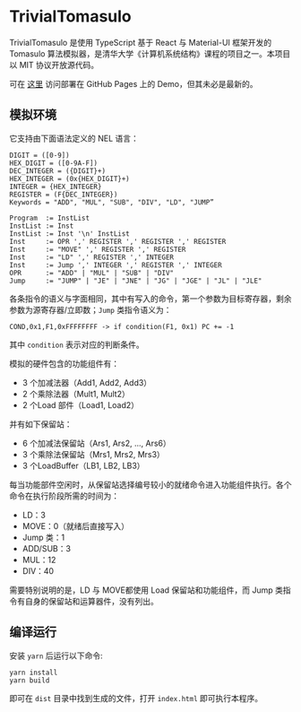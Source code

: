 # TrivialTomasulo

TrivialTomasulo 是使用 TypeScript 基于 React 与 Material-UI 框架开发的 Tomasulo 算法模拟器，是清华大学《计算机系统结构》课程的项目之一。本项目以 MIT 协议开放源代码。

可在 [这里](https://tomasulo.harrychen.xyz) 访问部署在 GitHub Pages 上的 Demo，但其未必是最新的。

## 模拟环境

它支持由下面语法定义的 NEL 语言：

```
DIGIT = ([0-9])
HEX_DIGIT = ([0-9A-F])
DEC_INTEGER = ({DIGIT}+)
HEX_INTEGER = (0x{HEX_DIGIT}+)
INTEGER = {HEX_INTEGER}
REGISTER = (F{DEC_INTEGER})
Keywords = "ADD", "MUL", "SUB", "DIV", "LD", "JUMP”
```

```
Program  := InstList
InstList := Inst
InstList := Inst '\n' InstList
Inst     := OPR ',' REGISTER ',' REGISTER ',' REGISTER
Inst     := "MOVE" ',' REGISTER ',' REGISTER
Inst     := "LD" ',' REGISTER ',' INTEGER
Inst     := Jump ',' INTEGER ',' REGISTER ',' INTEGER
OPR      := "ADD" | "MUL" | "SUB" | "DIV"
Jump     := "JUMP" | "JE" | "JNE" | "JG" | "JGE" | "JL" | "JLE"
```

各条指令的语义与字面相同，其中有写入的命令，第一个参数为目标寄存器，剩余参数为源寄存器/立即数；`Jump` 类指令语义为：

```
COND,0x1,F1,0xFFFFFFFF -> if condition(F1, 0x1) PC += -1
```

其中 `condition` 表示对应的判断条件。

模拟的硬件包含的功能组件有：

* 3 个加减法器（Add1, Add2, Add3）
* 2 个乘除法器（Mult1, Mult2）
* 2 个Load 部件（Load1, Load2）

并有如下保留站：

* 6 个加减法保留站（Ars1, Ars2, ..., Ars6）
* 3 个乘除法保留站（Mrs1, Mrs2, Mrs3）
* 3 个LoadBuffer（LB1, LB2, LB3）

每当功能部件空闲时，从保留站选择编号较小的就绪命令进入功能组件执行。各个命令在执行阶段所需的时间为：

* LD：3
* MOVE：0（就绪后直接写入）
* Jump 类：1
* ADD/SUB：3
* MUL：12
* DIV：40

需要特别说明的是，LD 与 MOVE都使用 Load 保留站和功能组件，而 Jump 类指令有自身的保留站和运算器件，没有列出。

## 编译运行

安装 `yarn` 后运行以下命令:

```shell
yarn install
yarn build
```

即可在 `dist` 目录中找到生成的文件，打开 `index.html` 即可执行本程序。

